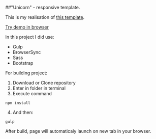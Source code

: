 ##"Unicorn" - responsive template.

This is my realisation of [this template](http://graphicburger.com/unicorn-psd-template/).

[Try demo in browser](http://moonbrv.github.io/unicorn-template)

In this project I did use:
- Gulp
- BrowserSync
- Sass
- Bootstrap

For building project:

1. Download or Clone repository
2. Enter in folder in terminal
3. Execute command
  
  ```
  npm install
  ```
4. And then:
  
  ```
  gulp
  ```
  After build, page will automaticaly launch on new tab in your browser.
